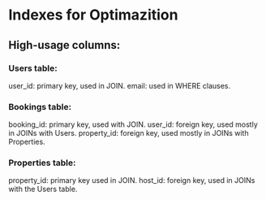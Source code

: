 # Indexes for Optimazition

## High-usage columns:

### Users table:
user_id: primary key, used in JOIN.
email: used in WHERE clauses.

### Bookings table:
booking_id: primary key, used with JOIN.
user_id: foreign key, used mostly in JOINs with Users.
property_id: foreign key, used mostly in JOINs with Properties.

### Properties table:
property_id: primary key used in JOIN.
host_id: foreign key, used in JOINs with the Users table.
